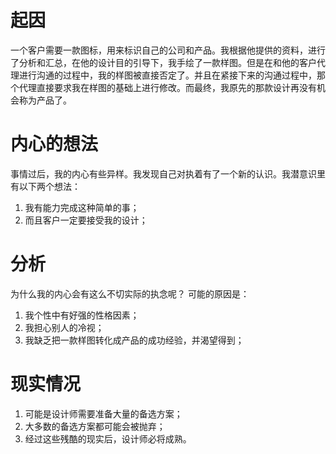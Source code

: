 # 起因
一个客户需要一款图标，用来标识自己的公司和产品。我根据他提供的资料，进行了分析和汇总，在他的设计目的引导下，我手绘了一款样图。但是在和他的客户代理进行沟通的过程中，我的样图被直接否定了。并且在紧接下来的沟通过程中，那个代理直接要求我在样图的基础上进行修改。而最终，我原先的那款设计再没有机会称为产品了。
# 内心的想法
事情过后，我的内心有些异样。我发现自己对执着有了一个新的认识。我潜意识里有以下两个想法：
1. 我有能力完成这种简单的事；
2. 而且客户一定要接受我的设计；
# 分析
为什么我的内心会有这么不切实际的执念呢？
可能的原因是：
1. 我个性中有好强的性格因素；
2. 我担心别人的冷视；
3. 我缺乏把一款样图转化成产品的成功经验，并渴望得到；
# 现实情况
1. 可能是设计师需要准备大量的备选方案；
2. 大多数的备选方案都可能会被抛弃；
3. 经过这些残酷的现实后，设计师必将成熟。
